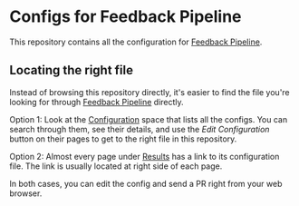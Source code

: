 # Configs for Feedback Pipeline

This repository contains all the configuration for [Feedback Pipeline](https://tiny.distro.builders).

## Locating the right file

Instead of browsing this repository directly, it's easier to find the file you're looking for through [Feedback Pipeline](https://tiny.distro.builders) directly.

Option 1: Look at the [Configuration](https://tiny.distro.builders/configs_workloads.html) space that lists all the configs. You can search through them, see their details, and use the *Edit Configuration* button on their pages to get to the right file in this repository.

Option 2: Almost every page under [Results](https://tiny.distro.builders/workloads.html) has a link to its configuration file. The link is usually located at right side of each page.

In both cases, you can edit the config and send a PR right from your web browser.
